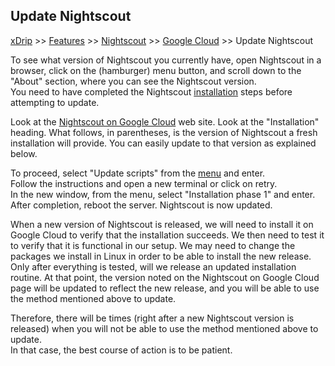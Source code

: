 ## Update Nightscout
[xDrip](../../README.md) >> [Features](../Features_page.md) >> [Nightscout](../Nightscout_page.md) >> [Google Cloud](./GoogleCloud.md) >> Update Nightscout  
  
To see what version of Nightscout you currently have, open Nightscout in a browser, click on the (hamburger) menu button, and scroll down to the "About" section, where you can see the Nightscout version.      
You need to have completed the Nightscout [installation](./NS_Install.md) steps before attempting to update.  
  
Look at the [Nightscout on Google Cloud](./GoogleCloud.md) web site.  Look at the "Installation" heading.  What follows, in parentheses, is the version of Nightscout a fresh installation will provide.  You can easily update to that version as explained below.  
  
To proceed, select "Update scripts" from the [menu](./Menu.md) and enter.  
Follow the instructions and open a new terminal or click on retry.  
In the new window, from the menu, select "Installation phase 1" and enter.  
After completion, reboot the server.  Nightscout is now updated.  
  
When a new version of Nightscout is released, we will need to install it on Google Cloud to verify that the installation succeeds.  We then need to test it to verify that it is functional in our setup.  We may need to change the packages we install in Linux in order to be able to install the new release.  
Only after everything is tested, will we release an updated installation routine.  At that point, the version noted on the Nightscout on Google Cloud page will be updated to reflect the new release, and you will be able to use the method mentioned above to update.  
  
Therefore, there will be times (right after a new Nightscout version is released) when you will not be able to use the method mentioned above to update.  
In that case, the best course of action is to be patient.  
  
